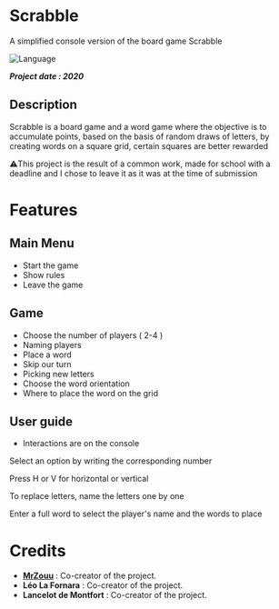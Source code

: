 # Scrabble
A simplified console version of the board game Scrabble

![Language](https://img.shields.io/badge/Language-C-b0b0b0)

***Project date : 2020***

##  Description
Scrabble is a board game and a word game where the objective is to accumulate points, based on the basis of random draws of letters, by creating words on a square grid, certain squares are better rewarded

⚠️This project is the result of a common work, made for school with a deadline and I chose to leave it as it was at the time of submission

# Features

## Main Menu
* Start the game
* Show rules
* Leave the game

## Game
* Choose the number of players ( 2-4 )
* Naming players
* Place a word
* Skip our turn
* Picking new letters
* Choose the word orientation
* Where to place the word on the grid

##  User guide
* Interactions are on the console
  
Select an option by writing the corresponding number

Press H or V for horizontal or vertical

To replace letters, name the letters one by one

Enter a full word to select the player's name and the words to place

#  Credits
* [**MrZouu**](https://github.com/MrZouu) : Co-creator of the project.
* **Léo La Fornara** : Co-creator of the project.
* **Lancelot de Montfort** : Co-creator of the project.
